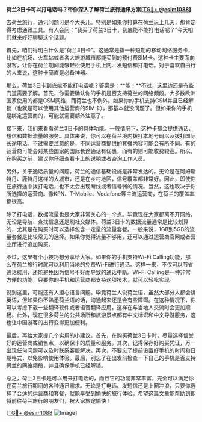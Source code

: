 **荷兰3日卡可以打电话吗？带你深入了解荷兰旅行通讯方案[[TG💪+ @esim1088](https://t.me/s/esim1088)]**

去荷兰旅行，通讯问题可是个大头儿。特别是如果你打算在荷兰玩上几天，那肯定得考虑通讯工具。有人会问：“我买了荷兰3日卡，到底能不能打电话呢？”今天咱们就来好好聊聊这个话题。

首先，咱们得明白什么是“荷兰3日卡”。这通常是指一种短期的移动网络服务卡，比如在机场、火车站或者各大旅游城市都能买到的预付费SIM卡。这种卡主要面向游客，让你在荷兰期间能够轻松使用手机上网、发短信和打电话。对于喜欢自由行的人来说，这种卡简直是必备神器。

那么，荷兰3日卡到底能不能打电话呢？答案是：**能！**不过，这里边还是有些门道需要了解。首先，你需要确认你的手机是否支持荷兰的网络频段。大多数欧洲国家使用的都是GSM网络，而荷兰也不例外。如果你的手机支持GSM并且已经解锁（也就是可以使用其他运营商的SIM卡），那基本就没问题了。但如果你的手机是绑定运营商的，可能就需要额外注意了。

接下来，我们来看看荷兰3日卡的具体功能。一般情况下，这种卡都会提供通话、短信和数据流量的服务。具体来说，你可以在荷兰境内拨打本地号码以及拨打国际长途电话。不过需要注意的是，不同运营商提供的套餐内容可能会有所不同。有的运营商可能会对某些国家的国际长途通话有优惠，而有的则可能收费较高。所以，在购买之前，建议你仔细查看卡上的说明或者咨询工作人员。

另外，关于通话质量的问题，荷兰的通信基础设施是非常发达的。无论是在阿姆斯特丹、鹿特丹这样的大城市，还是在乡村地区，信号覆盖都非常好。因此，即使你在旅行途中拨打电话，也不太会出现断线或者信号弱的情况。当然，这也取决于你所选择的运营商。像KPN、T-Mobile、Vodafone等主流运营商，在荷兰的覆盖率都很高。

除了打电话，数据流量也是大家非常关心的一个点。毕竟现在大家都离不开网络，无论是导航、查找信息还是刷社交媒体。荷兰3日卡的数据流量通常是比较划算的，尤其是在购买时可以选择包含一定量的流量套餐。一般来说，1GB到5GB的流量套餐是比较常见的选择。如果你觉得流量不够用，还可以通过运营商官网或者营业厅进行追加购买。

不过，这里有个小技巧想分享给大家。如果你的手机支持Wi-Fi Calling功能，那么在荷兰旅行时就可以利用当地的免费Wi-Fi进行通话。这样一来，不仅可以节省通话费用，还能避免因为信号不好而导致的通话中断。Wi-Fi Calling是一种非常方便的功能，只要你的手机和运营商都支持这项技术，就可以轻松实现。

说到这里，可能还有人担心语言问题。毕竟荷兰人说荷兰语，虽然大部分人都会讲英语，但如果你不熟悉荷兰语的话，沟通起来还是会有些障碍。在这种情况下，你可以考虑下载一些翻译软件或者语音翻译应用，这样在与当地人交流时会更加顺畅。此外，现在很多荷兰的公共场所和旅游景点都有中文标识和中文导游服务，这也让中国游客的出行变得更加便利。

最后，再给大家提几个实用的小建议。首先，在购买荷兰3日卡时，尽量选择信誉好的运营商或销售点，以确保卡的质量和服务。其次，记得保存好购买凭证，万一出现任何问题可以及时联系客服解决。再次，不要忘了提前设置好手机的时间和日期格式，以免影响使用体验。最后，别忘了在出发前检查一下自己的手机是否支持荷兰的网络频段，并且确保手机已经解锁。

总之，荷兰3日卡是可以用来打电话的，而且它的功能非常丰富，完全可以满足你在荷兰旅行期间的各种通讯需求。无论是打电话、发短信还是上网冲浪，只要你选择了合适的运营商和套餐，就能享受到愉快的旅行体验。希望这篇文章能帮助到即将前往荷兰旅行的朋友们，祝大家旅途愉快！

[[TG💪+ @esim1088](https://t.me/s/esim1088) ![Image](https://i.postimg.cc/4NQfJmqS/Snipaste-2025-05-13-00-14-12.png)]